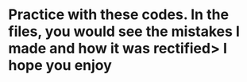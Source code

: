 # Practice with these codes. In the files, you would see the mistakes I made and how it was rectified> I hope you enjoy 
